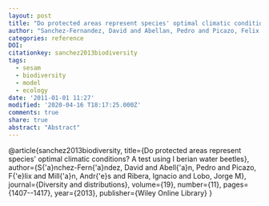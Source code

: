```yaml
---
layout: post
title: "Do protected areas represent species' optimal climatic conditions? A test using I berian water beetles"
author: "Sanchez-Fernandez, David and Abellan, Pedro and Picazo, Felix and Millan, Andres and Ribera, Ignacio and Lobo, Jorge M"
categories: reference
DOI:
citationkey: sanchez2013biodiversity
tags:
  - sesam
  - biodiversity
  - model
  - ecology
date: '2011-01-01 11:27'
modified: '2020-04-16 T18:17:25.000Z'
comments: true
share: true
abstract: "Abstract"
---
```

@article{sanchez2013biodiversity,
  title={Do protected areas represent species' optimal climatic conditions? A test using I berian water beetles},
  author={S{\'a}nchez-Fern{\'a}ndez, David and Abell{\'a}n, Pedro and Picazo, F{\'e}lix and Mill{\'a}n, Andr{\'e}s and Ribera, Ignacio and Lobo, Jorge M},
  journal={Diversity and distributions},
  volume={19},
  number={11},
  pages={1407--1417},
  year={2013},
  publisher={Wiley Online Library}
}
